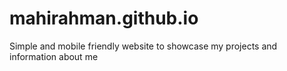 # mahirahman.github.io
Simple and mobile friendly website to showcase my projects and information about me
